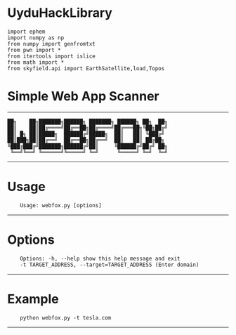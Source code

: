 # UyduHackLibrary


    import ephem
    import numpy as np
    from numpy import genfromtxt
    from pwn import *
    from itertools import islice
    from math import *
    from skyfield.api import EarthSatellite,load,Topos
    
# Simple Web App Scanner
***********************************************************

    ██╗    ██╗███████╗██████╗ ███████╗ ██████╗ ██╗  ██╗
    ██║    ██║██╔════╝██╔══██╗██╔════╝██╔═══██╗╚██╗██╔╝
    ██║ █╗ ██║█████╗  ██████╔╝█████╗  ██║   ██║ ╚███╔╝ 
    ██║███╗██║██╔══╝  ██╔══██╗██╔══╝  ██║   ██║ ██╔██╗ 
    ╚███╔███╔╝███████╗██████╔╝██║     ╚██████╔╝██╔╝ ██╗
     ╚══╝╚══╝ ╚══════╝╚═════╝ ╚═╝      ╚═════╝ ╚═╝  ╚═╝ 
***********************************************************
# Usage
        Usage: webfox.py [options]
***********************************************************        
# Options
        Options: -h, --help show this help message and exit
        -t TARGET_ADDRESS, --target=TARGET_ADDRESS (Enter domain)
***********************************************************       
# Example
        python webfox.py -t tesla.com
***********************************************************
